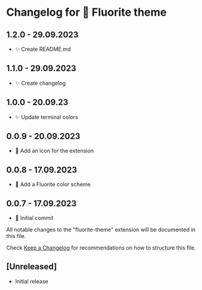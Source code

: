 # Changelog for 💎 Fluorite theme

## 1.2.0 - 29.09.2023

- ✨ Create README.md

## 1.1.0 - 29.09.2023

- ✨ Create changelog

## 1.0.0 - 20.09.23

- ✨ Update terminal colors

## 0.0.9 - 20.09.2023

- 🥭 Add an icon for the extension

## 0.0.8 - 17.09.2023

- 💎 Add a Fluorite color scheme

## 0.0.7 - 17.09.2023

- 👾 Initial commit



All notable changes to the "fluorite-theme" extension will be documented in this file.

Check [Keep a Changelog](http://keepachangelog.com/) for recommendations on how to structure this file.

## [Unreleased]

- Initial release
